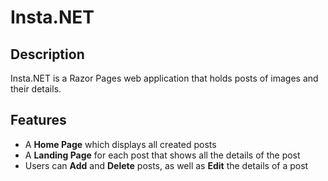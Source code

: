 # Insta.NET

## Description
Insta.NET is a Razor Pages web application that holds posts of images and their details.

## Features
 - A **Home Page** which displays all created posts
 - A **Landing Page** for each post that shows all the details of the post
 - Users can **Add** and **Delete** posts, as well as **Edit** the details of a post
